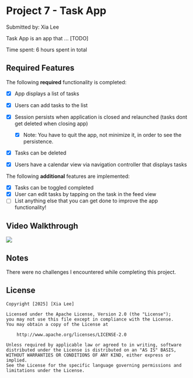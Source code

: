 # Project 7 - Task App

Submitted by: Xia Lee

Task App is an app that ... [TODO] 

Time spent: 6 hours spent in total

## Required Features

The following **required** functionality is completed:

- [x] App displays a list of tasks
- [x] Users can add tasks to the list
- [x] Session persists when application is closed and relaunched (tasks dont get deleted when closing app) 
  - [x] Note: You have to quit the app, not minimize it, in order to see the persistence.
- [x] Tasks can be deleted
- [x] Users have a calendar view via navigation controller that displays tasks	


The following **additional** features are implemented:

- [x] Tasks can be toggled completed
- [x] User can edit tasks by tapping on the task in the feed view
- [ ] List anything else that you can get done to improve the app functionality!

## Video Walkthrough

<div>
    <a href="https://www.loom.com/share/3b8840da5d15432abc2057d86849cd99">
    </a>
    <a href="https://www.loom.com/share/3b8840da5d15432abc2057d86849cd99">
      <img style="max-width:300px;" src="https://cdn.loom.com/sessions/thumbnails/3b8840da5d15432abc2057d86849cd99-cae77da35fbce797-full-play.gif">
    </a>
  </div>


## Notes

There were no challenges I encountered while completing this project.

## License

    Copyright [2025] [Xia Lee]

    Licensed under the Apache License, Version 2.0 (the "License");
    you may not use this file except in compliance with the License.
    You may obtain a copy of the License at

        http://www.apache.org/licenses/LICENSE-2.0

    Unless required by applicable law or agreed to in writing, software
    distributed under the License is distributed on an "AS IS" BASIS,
    WITHOUT WARRANTIES OR CONDITIONS OF ANY KIND, either express or implied.
    See the License for the specific language governing permissions and
    limitations under the License.
